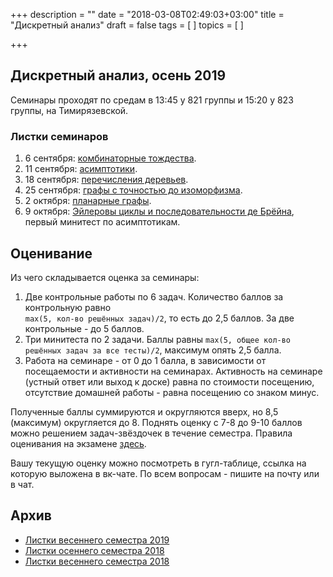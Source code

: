 +++
description = ""
date = "2018-03-08T02:49:03+03:00"
title = "Дискретный анализ"
draft = false
tags = [
]
topics = [
]

+++

## Дискретный анализ, осень 2019

Семинары проходят по средам в 13:45 у 821 группы и 15:20 у 823 группы, на Тимирязевской. 


### Листки семинаров

1. 6 сентября: [комбинаторные тождества](2019-fall/1.pdf).
2. 11 сентября: [асимптотики](2019-fall/2.pdf).
2. 18 сентября: [перечисления деревьев](2019-fall/3.pdf).
2. 25 сентября: [графы с точностью до изоморфизма](2019-fall/4.pdf).
2. 2 октября: [планарные графы](2019-fall/5.pdf).
2. 9 октября: [Эйлеровы  циклы и последовательности де Брёйна](2019-fall/6.pdf), первый минитест по асимптотикам.

## Оценивание

Из чего складывается оценка за семинары:
1. Две контрольные работы по 6 задач. Количество баллов за контрольную равно  
`max(5, кол-во решённых задач)/2`, то есть до 2,5 баллов. За две контрольные - до 5 баллов.
2. Три минитеста по 2 задачи. Баллы равны `max(5, общее кол-во решённых задач за все тесты)/2`, максимум опять 2,5 балла.
3. Работа на семинаре - от 0 до 1 балла, в зависимости от посещаемости и активности на семинарах. Активность на семинаре (устный ответ или выход к доске) равна по стоимости посещению, отсутствие домашней работы - равна посещению со знаком минус. 

Полученные баллы суммируются и округляются вверх, но 8,5 (максимум) округляется до 8. Поднять оценку с 7-8 до 9-10 баллов можно решением задач-звёздочек в течение семестра. Правила оценивания на экзамене [здесь](https://www.mccme.ru/circles/oim/home/bally.pdf).

Вашу текущую оценку можно посмотреть в гугл-таблице, ссылка на которую выложена в вк-чате. По всем вопросам - пишите на почту или в чат.

## Архив

- [Листки весеннего семестра 2019](2019-spring)
- [Листки осеннего семестра 2018](2018-fall)
- [Листки весеннего семестра 2018](2018-spring)
